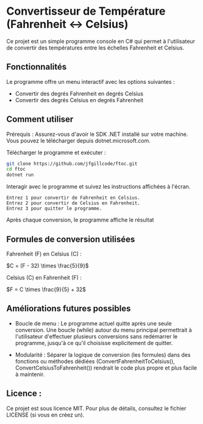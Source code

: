 # Convertisseur de Température (Fahrenheit ↔ Celsius)

Ce projet est un simple programme console en C# qui permet à l'utilisateur de convertir des températures entre les échelles Fahrenheit et Celsius.
## Fonctionnalités

Le programme offre un menu interactif avec les options suivantes :
- Convertir des degrés Fahrenheit en degrés Celsius
- Convertir des degrés Celsius en degrés Fahrenheit

## Comment utiliser

Prérequis : Assurez-vous d'avoir le SDK .NET installé sur votre machine. Vous pouvez le télécharger depuis dotnet.microsoft.com.

Télécharger le programme et exécuter :

```sh
git clone https://github.com/jfgillcode/ftoc.git
cd ftoc
dotnet run
```

Interagir avec le programme et suivez les instructions affichées à l'écran.
    
    Entrez 1 pour convertir de Fahrenheit en Celsius.
    Entrez 2 pour convertir de Celsius en Fahrenheit.
    Entrez 3 pour quitter le programme.

Après chaque conversion, le programme affiche le résultat

## Formules de conversion utilisées

Fahrenheit (F) en Celsius (C) :

$C = (F - 32) \times \frac{5}{9}$

Celsius (C) en Fahrenheit (F) :

$F = C \times \frac{9}{5} + 32$

## Améliorations futures possibles

- Boucle de menu : Le programme actuel quitte après une seule conversion. Une boucle (while) autour du menu principal permettrait à l'utilisateur d'effectuer plusieurs conversions sans redémarrer le programme, jusqu'à ce qu'il choisisse explicitement de quitter.

- Modularité : Séparer la logique de conversion (les formules) dans des fonctions ou méthodes dédiées (ConvertFahrenheitToCelsius(), ConvertCelsiusToFahrenheit()) rendrait le code plus propre et plus facile à maintenir.

## Licence :

Ce projet est sous licence MIT. Pour plus de détails, consultez le fichier LICENSE (si vous en créez un).
